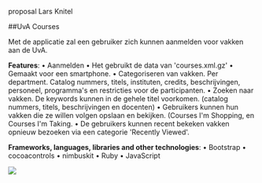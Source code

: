 proposal
Lars Knitel

##UvA Courses

Met de applicatie zal een gebruiker zich kunnen aanmelden voor vakken aan de UvA. 

**Features**: 
	•	Aanmelden
	•	Het gebruikt de data van 'courses.xml.gz'
	•	Gemaakt voor een smartphone. 
	•	Categoriseren van vakken. Per department. Catalog nummers, titels, instituten, credits, beschrijvingen, personeel, programma's en restricties voor de participanten. 
	•	Zoeken naar vakken. De keywords kunnen in de gehele titel voorkomen.  (catalog nummers, titels, beschrijvingen en docenten)
	•	Gebruikers kunnen hun vakken die ze willen volgen opslaan en bekijken. (Courses I'm Shopping, en Courses I'm Taking. 
	•	De gebruikers kunnen recent bekeken vakken opnieuw bezoeken via een categorie 'Recently Viewed'. 

**Frameworks, languages, libraries and other technologies**:
	•	Bootstrap 
	•	cocoacontrols
	•	nimbuskit
	•	Ruby
	•	JavaScript


<img src= "https://f.cloud.github.com/assets/5379786/1147696/e4480280-1eac-11e3-8117-02a2e4717e0f.jpg">
